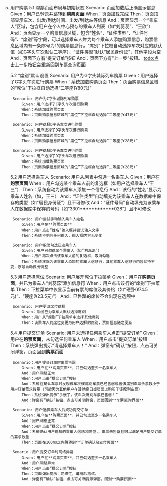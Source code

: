 5. 用户购票
    5.1 购票页面布局与初始状态
        Scenario: 页面加载后正确显示信息
            Given：用户已登录并跳转到**购票页面**
            When：页面加载完成
            Then：页面顶部显示车次、出发/到达时间、出发/到达站等信息
            And：页面显示一个“乘车人”区域，包含用户在个人中心预存的乘车人列表（如“刘蕊蕊”、“王欣”）
            And：页面显示一个购票信息区域，包含“姓名”、“证件类型”、“证件号码”、“席别”等字段，可以选择乘车人并为每个乘车人添加购票信息，购票信息区域内有一条序号为1的购票信息行，“席别”下拉框自动选择车次对应的默认值（如G字头车次默认二等座），“证件类型”默认“居民身份证”，其他字段为空
            And：页面下方有“提交订单”按钮
            And：页面下方有“上一步”按钮。  <todo:点击上一步按钮会重新回到车票查询页面>
    
    5.2 “席别”默认设置
        Scenario: 用户为G字头城际列车购票
            Given：用户选择了G字头车次进行购票
            When：系统加载购票页面
            Then：页面购票信息区域的“席位”下拉框自动选择“二等座(¥80元)”

        Scenario: 用户为C字头城际列车购票
            Given：用户选择了C字头车次进行购票
            When：系统加载购票页面
            Then：页面购票信息区域的“席位”下拉框自动选择“二等座(¥47元)”

        Scenario: 用户选择D字头车次进行购票
            Given：用户选择了D字头车次进行购票
            When：系统加载购票页面
            Then：页面购票信息区域的“席位”下拉框自动选择“二等座(¥28元)”
        
        Scenario: 用户选择D字头车次进行购票
            Given：用户选择了D字头车次进行购票
            When：系统加载购票页面
            Then：页面购票信息区域的“席位”下拉框自动选择“二等座(¥28元)”
        
    5.2 用户选择乘车人
        Scenario: 用户从列表中勾选一名乘车人
            Given：用户在**购票页面**
            When：用户勾选某个乘车人前的复选框（如用户选择乘车人“王三”）
            Then：系统自动为该乘车人添加一个信息行
            And：该行的“姓名”显示为乘车人姓名（如，王三）
            And：“证件类型”自动填充为该乘车人在数据库中保存的类型（如“居民身份证”）且不可修改
            And：“证件号码”自动填充为该乘车人在数据库中保存的号码（如“3301************028”）且不可修改

        Scenario: 用户尝试手动输入乘车人姓名
            Given：用户在**购票页面**
            When：用户点击“姓名”输入框并尝试输入文字
            Then：系统不响应任何输入，输入框内容无变化

        Scenario: 用户取消勾选已选乘车人
            Given：用户已勾选某个乘车人（如“刘蕊蕊”）
            When：用户再次点击该乘车人前的复选框，取消勾选
            Then：系统移除为该乘车人添加的乘车人信息行，其他乘车人信息行内容保持不变，序号自动做出调整

    5.3 用户选择席位
        Scenario: 用户展开席位下拉菜单
            Given：用户在**购票页面**，并已为乘车人“刘蕊蕊”添加信息行
            When：用户点击该行的“席别”下拉菜单
            Then：下拉菜单中仅显示当前有票的席位及其价格（如“硬卧(¥74.5元)”、“硬座(¥23.5元)”）
            And：已售罄的席位不会出现在选项中

        Scenario: 用户更改席位选择
            Given：系统已为乘车人默认选择席别
            When：用户从“席别”下拉菜单中选择其他席别
            Then：该乘车人的席位变更为用户选择的席别，票价信息随之更新

    5.4 用户提交订单
        Scenario: 用户未选择任何乘车人点击“提交订单”
            Given：用户在**购票页面**，未勾选任何乘车人
            When：用户点击“提交订单”按钮
            Then：系统弹出提示“请选择乘车人！”
            And：弹窗有“确认”按钮，点击可关闭弹窗，页面回到**购票页面**
        
        Scenario：用户提交订单时车票售罄
            Given：用户在**购票页面**，并已勾选至少一名乘车人
            And：用户网络正常
            When：用户点击“提交订单”按钮
            And：系统在确认车票时发现该车次该席别车票已经售罄或者该席别车票余票数小于用户订单需求数量（可能因为其他用户在其他窗口或页面上购买了该席别车票）
            Then：系统弹出提示“手慢了，该车次席别车票已售罄！”
            And：弹窗有“确认”按钮，点击可关闭弹窗，页面回到**车票查询界面**

        Scenario: 用户选择乘车人后成功提交订单
            Given：用户在**购票页面**，并已勾选至少一名乘车人
            And：用户网络正常
            When：用户点击“提交订单”按钮
            And：系统确认用户选择的乘车人信息和席位，，车票未售罄且可以满足用户提交订单的需求数量
            Then：页面在100ms之内跳转到**订单确认及支付页面**
        
        Senario：用户提交订单时网络异常
            Given：用户在**购票页面**，并已勾选至少一名乘车人
            And：用户网络异常
            When：用户点击“提交订单”按钮
            Then：页面弹出提示：网络忙，请稍后再试。
            And：弹窗有“确认”按钮，点击可关闭提示弹窗，回到**购票页面**